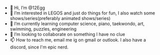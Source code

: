 - 👋 Hi, I’m @12Egg
- 👀 I’m interested in LEGOS and just do things for fun, I also watch some shows/series(preferably animated shows/series)
- 🌱 I’m currently learning computer science, piano, taekwondo, art, swimming, puzzles, engineering
- 💞️ I’m looking to collaborate on something I have no clue
- 📫 How to reach me, email me ig on gmail or outlook. I also have a discord, since I'm epic nerd.

<!---
12Egg/12Egg is a ✨ special ✨ repository because its `README.md` (this file) appears on your GitHub profile.
You can click the Preview link to take a look at your changes.
--->
